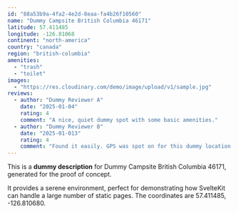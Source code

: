 ```yaml
---
id: "88a53b9a-4fa2-4e2d-8eaa-fa4b26f10560"
name: "Dummy Campsite British Columbia 46171"
latitude: 57.411485
longitude: -126.81068
continent: "north-america"
country: "canada"
region: "british-columbia"
amenities:
  - "trash"
  - "toilet"
images:
  - "https://res.cloudinary.com/demo/image/upload/v1/sample.jpg"
reviews:
  - author: "Dummy Reviewer A"
    date: "2025-01-04"
    rating: 4
    comment: "A nice, quiet dummy spot with some basic amenities."
  - author: "Dummy Reviewer B"
    date: "2025-01-013"
    rating: 4
    comment: "Found it easily. GPS was spot on for this dummy location."
---
```


This is a **dummy description** for Dummy Campsite British Columbia 46171, generated for the proof of concept.

It provides a serene environment, perfect for demonstrating how SvelteKit can handle a large number of static pages. The coordinates are 57.411485, -126.810680.
